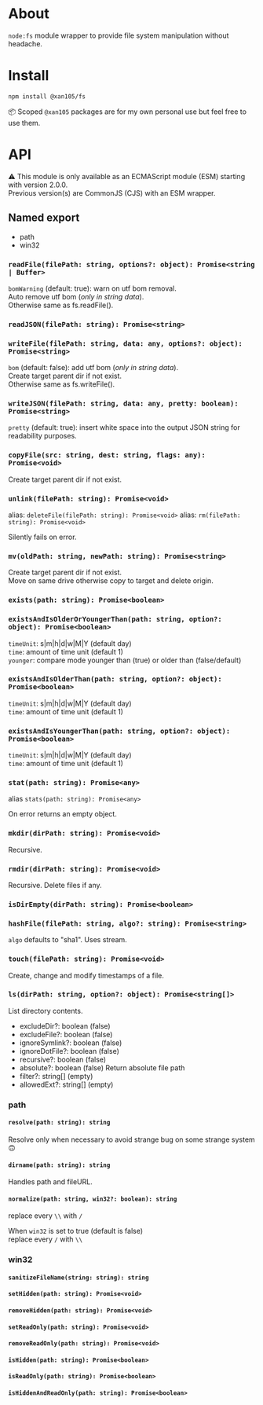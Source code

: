 About
=====

`node:fs` module wrapper to provide file system manipulation without headache.

Install
=======

```
npm install @xan105/fs
```

📦 Scoped `@xan105` packages are for my own personal use but feel free to use them.

API
===

⚠️ This module is only available as an ECMAScript module (ESM) starting with version 2.0.0.<br />
Previous version(s) are CommonJS (CJS) with an ESM wrapper.

## Named export

- path
- win32

### `readFile(filePath: string, options?: object): Promise<string | Buffer>`

  `bomWarning` (default: true): warn on utf bom removal.</br>
  Auto remove utf bom (_only in string data_).</br>
  Otherwise same as fs.readFile().

### `readJSON(filePath: string): Promise<string>`
### `writeFile(filePath: string, data: any, options?: object): Promise<string>`

  `bom` (default: false): add utf bom (_only in string data_).</br>
  Create target parent dir if not exist.</br>
  Otherwise same as fs.writeFile().
  
### `writeJSON(filePath: string, data: any, pretty: boolean): Promise<string>`
  
  `pretty` (default: true): insert white space into the output JSON string for readability purposes.

### `copyFile(src: string, dest: string, flags: any): Promise<void>`

  Create target parent dir if not exist.

### `unlink(filePath: string): Promise<void>`
  
  alias: `deleteFile(filePath: string): Promise<void>`
  alias: `rm(filePath: string): Promise<void>`

  Silently fails on error.

### `mv(oldPath: string, newPath: string): Promise<string>`

  Create target parent dir if not exist.</br>
  Move on same drive otherwise copy to target and delete origin.

### `exists(path: string): Promise<boolean>`
### `existsAndIsOlderOrYoungerThan(path: string, option?: object): Promise<boolean>`

`timeUnit`: s|m|h|d|w|M|Y (default day)</br>
`time`: amount of time unit (default 1)</br>
`younger`: compare mode younger than (true) or older than (false/default)

### `existsAndIsOlderThan(path: string, option?: object): Promise<boolean>`

`timeUnit`: s|m|h|d|w|M|Y (default day)</br>
`time`: amount of time unit (default 1)

### `existsAndIsYoungerThan(path: string, option?: object): Promise<boolean>`

`timeUnit`: s|m|h|d|w|M|Y (default day)</br>
`time`: amount of time unit (default 1)

### `stat(path: string): Promise<any>`
  
  alias `stats(path: string): Promise<any>`
  
  On error returns an empty object.

### `mkdir(dirPath: string): Promise<void>`

  Recursive.

### `rmdir(dirPath: string): Promise<void>`

  Recursive. Delete files if any.

### `isDirEmpty(dirPath: string): Promise<boolean>`
### `hashFile(filePath: string, algo?: string): Promise<string>`

  `algo` defaults to "sha1". Uses stream.
  
### `touch(filePath: string): Promise<void>`

  Create, change and modify timestamps of a file.

### `ls(dirPath: string, option?: object): Promise<string[]>`

  List directory contents.
  
- excludeDir?: boolean (false)
- excludeFile?: boolean (false)
- ignoreSymlink?: boolean (false)
- ignoreDotFile?: boolean (false)
- recursive?: boolean (false)
- absolute?: boolean (false)
  Return absolute file path
- filter?: string[] (empty)
- allowedExt?: string[] (empty)

### path

#### `resolve(path: string): string`

  Resolve only when necessary to avoid strange bug on some strange system 🙃

#### `dirname(path: string): string`

  Handles path and fileURL.
  
#### `normalize(path: string, win32?: boolean): string`
  
  replace every `\\` with `/`<br/>
  
  When `win32` is set to true (default is false)<br/>
  replace every `/` with `\\` 

### win32

#### `sanitizeFileName(string: string): string`
#### `setHidden(path: string): Promise<void>`
#### `removeHidden(path: string): Promise<void>`
#### `setReadOnly(path: string): Promise<void>`
#### `removeReadOnly(path: string): Promise<void>`
#### `isHidden(path: string): Promise<boolean>`
#### `isReadOnly(path: string): Promise<boolean>`
#### `isHiddenAndReadOnly(path: string): Promise<boolean>`